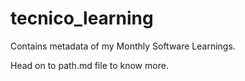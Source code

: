 # tecnico_learning

Contains metadata of my Monthly Software Learnings. 

Head on to path.md file to know more.




